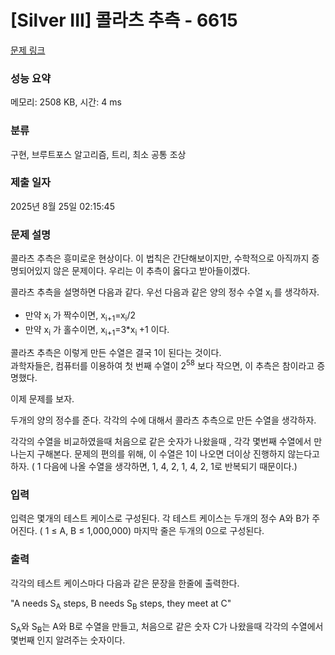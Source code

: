 # [Silver III] 콜라츠 추측 - 6615 

[문제 링크](https://www.acmicpc.net/problem/6615) 

### 성능 요약

메모리: 2508 KB, 시간: 4 ms

### 분류

구현, 브루트포스 알고리즘, 트리, 최소 공통 조상

### 제출 일자

2025년 8월 25일 02:15:45

### 문제 설명

<p>콜라츠 추측은 흥미로운 현상이다. 이 법칙은 간단해보이지만, 수학적으로 아직까지 증명되어있지 않은 문제이다. 우리는 이 추측이 옳다고 받아들이겠다.</p>

<p>콜라츠 추측을 설명하면 다음과 같다. 우선 다음과 같은 양의 정수 수열 x<sub>i </sub>를 생각하자.</p>

<ul>
	<li>만약 x<sub>i</sub> 가 짝수이면, x<sub>i+1</sub>=x<sub>i</sub>/2</li>
	<li>만약 x<sub>i</sub> 가 홀수이면, x<sub>i+1</sub>=3*x<sub>i </sub>+1 이다.</li>
</ul>

<div>콜라츠 추측은 이렇게 만든 수열은 결국 1이 된다는 것이다.</div>

<div>과학자들은, 컴퓨터를 이용하여 첫 번째 수열이 2<sup>58</sup> 보다 작으면, 이 추측은 참이라고 증명했다.</div>

<p>이제 문제를 보자.</p>

<p>두개의 양의 정수를 준다. 각각의 수에 대해서 콜라츠 추측으로 만든 수열을 생각하자.</p>

<p>각각의 수열을 비교하였을때 처음으로 같은 숫자가 나왔을때 , 각각 몇번째 수열에서 만나는지 구해본다. 문제의 편의를 위해, 이 수열은 1이 나오면 더이상 진행하지 않는다고 하자. ( 1 다음에 나올 수열을 생각하면, 1, 4, 2, 1, 4, 2, 1로 반복되기 때문이다.)</p>

<ol>
</ol>

### 입력 

 <p>입력은 몇개의 테스트 케이스로 구성된다. 각 테스트 케이스는 두개의 정수 A와 B가 주어진다. ( 1 ≤ A, B ≤ 1,000,000) 마지막 줄은 두개의 0으로 구성된다.</p>

### 출력 

 <p>각각의 테스트 케이스마다 다음과 같은 문장을 한줄에 출력한다.</p>

<p>"A needs S<sub>A</sub> steps, B needs S<sub>B</sub> steps, they meet at C"</p>

<p>S<sub>A</sub>와 S<sub>B</sub>는 A와 B로 수열을 만들고, 처음으로 같은 숫자 C가 나왔을때 각각의 수열에서 몇번째 인지 알려주는 숫자이다.</p>

